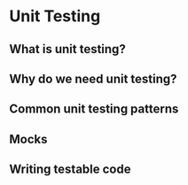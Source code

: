 # Unit Testing

## What is unit testing?

## Why do we need unit testing?

## Common unit testing patterns

## Mocks

## Writing testable code